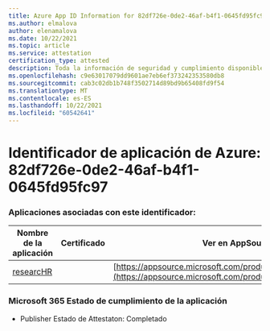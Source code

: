 ```yaml
---
title: Azure App ID Information for 82df726e-0de2-46af-b4f1-0645fd95fc97
ms.author: elmalova
author: elenamalova
ms.date: 10/22/2021
ms.topic: article
ms.service: attestation
certification_type: attested
description: Toda la información de seguridad y cumplimiento disponible para 82df726e-0de2-46af-b4f1-0645fd95fc97.
ms.openlocfilehash: c9e63017079dd9601ae7eb6ef373242353580db8
ms.sourcegitcommit: cab3c02db1b748f3502714d89bd9b65408fd9f54
ms.translationtype: MT
ms.contentlocale: es-ES
ms.lasthandoff: 10/22/2021
ms.locfileid: "60542641"
---
```

# <a name="azure-app-id-82df726e-0de2-46af-b4f1-0645fd95fc97"></a>Identificador de aplicación de Azure: 82df726e-0de2-46af-b4f1-0645fd95fc97


### <a name="apps-associated-with-this-id"></a>Aplicaciones asociadas con este identificador:
| **Nombre de la aplicación** | **Certificado** | **Ver en AppSource** |
|--------------|---------------|-----------------------|
| [researcHR](https://docs.microsoft.com/microsoft-365-app-certification/forward/WA200002557) |  | [https://appsource.microsoft.com/product/office/WA200002557](https://appsource.microsoft.com/product/office/WA200002557) |

### <a name="microsoft-365-app-compliance-status"></a>Microsoft 365 Estado de cumplimiento de la aplicación
- Publisher Estado de Attestaton: Completado

